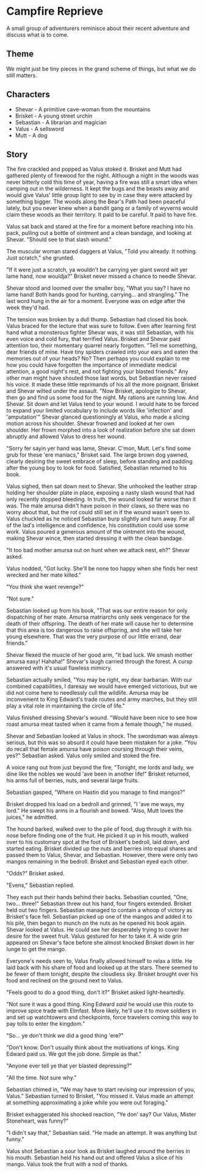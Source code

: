 # Campfire Reprieve
A small group of adventurers reminisce about their recent adventure and discuss what is to come.

## Theme
We might just be tiny pieces in the grand scheme of things, but what we do still matters.

## Characters
* Shevar - A primitive cave-woman from the mountains
* Brisket - A young street urchin
* Sebastian - A librarian and magician
* Valus - A sellsword
* Mutt - A dog

## Story
The fire crackled and popped as Valus stoked it. Brisket and Mutt had gathered plenty of firewood for the night. Although a night in the woods was never bitterly cold this time of year, having a fire was still a smart idea when camping out in the wilderness. It kept the bugs and the beasts away and would give Valus' little group light to see by in case they were attacked by something bigger. The woods along the Bear's Path had been peaceful lately, but you never knew when a bandit gang or a family of wyverns would claim these woods as their territory. It paid to be careful. It paid to have fire.

Valus sat back and stared at the fire for a moment before reaching into his pack, pulling out a bottle of ointment and a clean bandage, and looking at Shevar. "Should see to that slash wound."

The muscular woman stared daggers at Valus, "Told you already. It nothing. Just scratch," she grunted.

"If it were just a scratch, ya wouldn't be carrying yer giant sword wit yer lame hand, now wouldja?" Brisket never missed a chance to needle Shevar.

Shevar stood and loomed over the smaller boy, "What you say? I have no lame hand! Both hands good for hunting, carrying... and strangling." The last word hung in the air for a moment. Everyone was on edge after the week they'd had.

The tension was broken by a dull thump. Sebastian had closed his book. Valus braced for the lecture that was sure to follow. Even after learning first hand what a monsterous fighter Shevar was, it was still Sebastian, with his even voice and cold fury, that terrified Valus. Brisket and Shevar paid attention too, their momentary quarrel nearly forgotten. "Tell me something, dear friends of mine. Have tiny spiders crawled into your ears and eaten the memories out of your heads? No? Then perhaps you could explain to me how you could have forgotten the importance of immediate medical attention, a good night's rest, and not fighting your blasted friends." Any other man might have shouted those last words, but Sebastian never raised his voice. It made these little reprimands of his all the more poignant. Brisket and Shevar wilted under the assault. "Now Brisket, apologize to Shevar, then go and find us some food for the night. My rations are running low. And Shevar. Sit down and let Valus tend to your wound. I would hate to be forced to expand your limited vocabulary to include words like 'infection' and 'amputation'" Shevar glanced questioningly at Valus, who made a slicing motion across his shoulder. Shevar frowned and looked at her own shoulder. Her frown morphed into a look of realization before she sat down abruptly and allowed Valus to dress her wound.

"Sorry fer sayin yer hand was lame, Shevar. C'mon, Mutt. Let's find some grub for these 'ere maniacs," Brisket said. The large brown dog yawned, clearly desiring the sweet embrace of sleep, before standing and padding after the young boy to look for food. Satisfied, Sebastian returned to his book.

Valus sighed, then sat down next to Shevar. She unhooked the leather strap holding her shoulder plate in place, exposing a nasty slash wound that had only recently stopped bleeding. In truth, the wound looked far worse than it was. The male amursa didn't have poison in their claws, so there was no worry about that, but the rot could still set in if the wound wasn't seen to. Valus chuckled as he noticed Sebastian burp slightly and turn away. For all of the lad's intelligence and confidence, his constitution could use some work. Valus poured a generous amount of the ointment into the wound, making Shevar wince, then started dressing it with the clean bandage.

"It too bad mother amursa out on hunt when we attack nest, eh?" Shevar asked.

Valus nodded, "Got lucky. She'll be none too happy when she finds her nest wrecked and her mate killed."

"You think she want revenge?"

"Not sure."

Sebastian looked up from his book, "That was our entire reason for only dispatching of her mate. Amursa matriarchs only seek vengenace for the death of their offspring. The death of her mate will cause her to determine that this area is too dangerous to raise offspring, and she will take her young elsewhere. That was the very purpose of our little errand, dear friends."

Shevar flexed the muscle of her good arm, "It bad luck. We smash mother amursa easy! Hahaha!" Shevar's laugh carried through the forest. A cursp answered with it's usual flawless mimicry.

Sebastian actually smiled, "You may be right, my dear barbarian. With our combined capabilities, I daresay we would have emerged victorious, but we did not come here to needlessly cull the wildlife. Amursa may be inconvenient to King Edward's trade routes and army marches, but they still play a vital role in maintaining the circle of life."

Valus finished dressing Shevar's wound. "Would have been nice to see how roast amursa meat tasted when it came from a female though," he mused.

Shevar and Sebastian looked at Valus in shock. The swordsman was always serious, but this was so absurd it could have been mistaken for a joke. "You do recall that female amursa have poison coursing through their veins, yes?" Sebastian asked. Valus only smiled and stoked the fire.

A voice rang out from just beyond the fire, "Tonight, me lords and lady, we dine like the nobles we would 'ave been in another life!" Brisket returned, his arms full of berries, nuts, and several large fruits.

Sebastian gasped, "Where on Hastin did you manage to find mangos?"

Brisket dropped his load on a bedroll and grinned, "I 'ave me ways, my lord." He swept his arms in a flourish and bowed. "Also, Mutt loves the juices," he admitted.

The hound barked, walked over to the pile of food, dug through it with his nose before finding one of the fruit. He picked it up in his mouth, walked over to his customary spot at the foot of Brisket's bedroll, laid down, and started eating. Brisket divided up the nuts and berries into equal shares and passed them to Valus, Shevar, and Sebastian. However, there were only two mangos remaining in the bedroll. Brisket and Sebastian eyed each other.

"Odds?" Brisket asked.

"Evens," Sebastian replied.

They each put their hands behind their backs. Sebastian counted, "One, two... three!" Sebastian threw out his hand, four fingers extended. Brisket held out two fingers. Sebastian managed to contain a whoop of victory as Brisket's face fell. Sebastian picked up one of the mangos and added it to his pile, then began to munch on the nuts as he opened his book again. Shevar looked at Valus. He could see her desperately trying to cover her desire for the sweet fruit. Valus gestured for her to take it. A wide grin appeared on Shevar's face before she almost knocked Brisket down in her lunge to get the mango.

Everyone's needs seen to, Valus finally allowed himself to relax a little. He laid back with his share of food and looked up at the stars. There seemed to be fewer of them tonight, despite the cloudless sky. Brisket brought over his food and reclined on the ground next to Valus.

"Feels good to do a good thing, don't it?" Brisket asked light-heartedly.

"Not sure it was a good thing. King Edward *said* he would use this route to improve spice trade with Elmfast. More likely, he'll use it to move soldiers in and set up watchtowers and checkpoints, force travelers coming this way to pay tolls to enter the kingdom."

"So... ye don't think we did a good thing 'ere?"

"Don't know. Don't usually think about the motivations of kings. King Edward paid us. We got the job done. Simple as that."

"Anyone ever tell ye that yer blasted depressing?"

"All the time. Not sure why."

Sebastian chimed in, "We may have to start revising our impression of you, Valus." Sebastian turned to Brisket, "You missed it. Valus made an attempt at something approximating a joke while you were out foraging."

Brisket exhaggerated his shocked reaction, "Ye don' say? Our Valus, Mister Stoneheart, was funny?"

"I didn't say that," Sebastian said. "He made an attempt. It was anything but funny."

Valus shot Sebastian a sour look as Brisket laughed around the berries in his mouth. Sebastian held his hand out and offered Valus a slice of his mango. Valus took the fruit with a nod of thanks.
